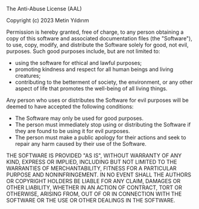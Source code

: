 The Anti-Abuse License (AAL)

Copyright (c) 2023 Metin Yıldırım

Permission is hereby granted, free of charge, to any person obtaining a copy of this software and associated documentation files (the "Software"), to use, copy, modify, and distribute the Software solely for good, not evil, purposes. Such good purposes include, but are not limited to:

- using the software for ethical and lawful purposes;
- promoting kindness and respect for all human beings and living creatures;
- contributing to the betterment of society, the environment, or any other aspect of life that promotes the well-being of all living things.

Any person who uses or distributes the Software for evil purposes will be deemed to have accepted the following conditions:

- The Software may only be used for good purposes.
- The person must immediately stop using or distributing the Software if they are found to be using it for evil purposes.
- The person must make a public apology for their actions and seek to repair any harm caused by their use of the Software.

THE SOFTWARE IS PROVIDED "AS IS", WITHOUT WARRANTY OF ANY KIND, EXPRESS OR IMPLIED, INCLUDING BUT NOT LIMITED TO THE WARRANTIES OF MERCHANTABILITY, FITNESS FOR A PARTICULAR PURPOSE AND NONINFRINGEMENT. IN NO EVENT SHALL THE AUTHORS OR COPYRIGHT HOLDERS BE LIABLE FOR ANY CLAIM, DAMAGES OR OTHER LIABILITY, WHETHER IN AN ACTION OF CONTRACT, TORT OR OTHERWISE, ARISING FROM, OUT OF OR IN CONNECTION WITH THE SOFTWARE OR THE USE OR OTHER DEALINGS IN THE SOFTWARE.
